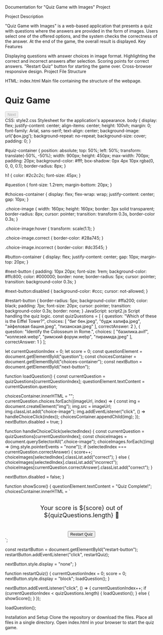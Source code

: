 Documentation for "Quiz Game with Images" Project

Project Description

"Quiz Game with Images" is a web-based application that presents a quiz with questions where the answers are provided in the form of images. Users select one of the offered options, and the system checks the correctness of the answer. At the end of the game, the overall result is displayed.
Key Features

Displaying questions with answer choices in image format.
Highlighting the correct and incorrect answers after selection.
Scoring points for correct answers.
"Restart Quiz" button for starting the game over.
Cross-browser responsive design.
Project File Structure

HTML: index.html
Main file containing the structure of the webpage.
<!DOCTYPE html>
<html lang="en">
<head>
  <meta charset="UTF-8">
  <meta name="viewport" content="width=device-width, initial-scale=1.0">
  <title>Quiz Game with Images</title>
  <link rel="stylesheet" href="style2.css">
</head>
<body>
  <div id="quiz-container">
    <h1>Quiz Game</h1>
    <div id="question-container">
      <p id="question"></p>
      <div id="choices-container"></div>
    </div>
    <div id="button-container">
      <button id="next-button" disabled>Next</button>
      <button id="restart-button" style="display:none;">Restart Quiz</button>
    </div>
    <div id="score-container"></div>
  </div>
  <script src="script2.js"></script>
</body>
</html>
CSS: style2.css
Stylesheet for the application's appearance.
body {
  display: flex;
  justify-content: center;
  align-items: center;
  height: 100vh;
  margin: 0;
  font-family: Arial, sans-serif;
  text-align: center;
  background-image: url('фон.jpg');
  background-repeat: no-repeat;
  background-size: cover;
  padding: 0;
}

#quiz-container {
  position: absolute;
  top: 50%;
  left: 50%;
  transform: translate(-50%, -50%);
  width: 900px;
  height: 450px;
  max-width: 700px;
  padding: 20px;
  background-color: #fff;
  box-shadow: 0px 4px 10px rgba(0, 0, 0, 0.1);
  border-radius: 8px;
}

h1 {
  color: #2c2c2c;
  font-size: 45px;
}

#question {
  font-size: 1.2rem;
  margin-bottom: 20px;
}

#choices-container {
  display: flex;
  flex-wrap: wrap;
  justify-content: center;
  gap: 10px;
}

.choice-image {
  width: 160px;
  height: 160px;
  border: 3px solid transparent;
  border-radius: 8px;
  cursor: pointer;
  transition: transform 0.3s, border-color 0.3s;
}

.choice-image:hover {
  transform: scale(1.1);
}

.choice-image.correct {
  border-color: #28a745;
}

.choice-image.incorrect {
  border-color: #dc3545;
}

#button-container {
  display: flex;
  justify-content: center;
  gap: 10px;
  margin-top: 20px;
}

#next-button {
  padding: 10px 20px;
  font-size: 1rem;
  background-color: #ffc800;
  color: #000000;
  border: none;
  border-radius: 5px;
  cursor: pointer;
  transition: background-color 0.3s;
}

#next-button:disabled {
  background-color: #ccc;
  cursor: not-allowed;
}

#restart-button {
  border-radius: 5px;
  background-color: #ffa200;
  color: black;
  padding: 7px;
  font-size: 20px;
  cursor: pointer;
  transition: background-color 0.3s;
  border: none;
}
JavaScript: script2.js
Script handling the quiz logic.
const quizQuestions = [
    {
      question: "Which of these is the Eiffel Tower?",
      choices: [
        "биг бен.jpeg",
        "будж халифа.jpeg",
        "эйфеловая башня.jpeg",
        "пизанская.jpeg"
      ],
      correctAnswer: 2
    },
    {
      question: "Identify the Colosseum in Rome.",
      choices: [
        "базилика.avif",
        "коллезей.webp",
        "римский форум.webp",
        "пирамида.jpeg"
      ],
      correctAnswer: 1
    }
];

let currentQuestionIndex = 0;
let score = 0;
const questionElement = document.getElementById("question");
const choicesContainer = document.getElementById("choices-container");
const nextButton = document.getElementById("next-button");

function loadQuestion() {
  const currentQuestion = quizQuestions[currentQuestionIndex];
  questionElement.textContent = currentQuestion.question;

  choicesContainer.innerHTML = "";
  currentQuestion.choices.forEach((imageUrl, index) => {
    const img = document.createElement("img");
    img.src = imageUrl;
    img.classList.add("choice-image");
    img.addEventListener("click", () => handleChoiceClick(index));
    choicesContainer.appendChild(img);
  });
  nextButton.disabled = true;
}

function handleChoiceClick(selectedIndex) {
  const currentQuestion = quizQuestions[currentQuestionIndex];
  const choiceImages = document.querySelectorAll(".choice-image");
  choiceImages.forEach((img) => (img.style.pointerEvents = "none"));
  if (selectedIndex === currentQuestion.correctAnswer) {
    score++;
    choiceImages[selectedIndex].classList.add("correct");
  } else {
    choiceImages[selectedIndex].classList.add("incorrect");
    choiceImages[currentQuestion.correctAnswer].classList.add("correct");
  }

  nextButton.disabled = false;
}

function showScore() {
  questionElement.textContent = "Quiz Complete!";
  choicesContainer.innerHTML = `
  <div style="display: flex; flex-direction: column; align-items: center;">
      <p style="font-size: 20px; text-align: center;">Your score is ${score} out of ${quizQuestions.length} 🎉</p>
      <button id="restart-button" style="margin-top: 20px;">Restart Quiz</button>
  </div>`;

  const restartButton = document.getElementById("restart-button");
  restartButton.addEventListener("click", restartQuiz);

  nextButton.style.display = "none";
}

function restartQuiz() {
  currentQuestionIndex = 0;
  score = 0;
  nextButton.style.display = "block";
  loadQuestion();
}

nextButton.addEventListener("click", () => {
  currentQuestionIndex++;
  if (currentQuestionIndex < quizQuestions.length) {
    loadQuestion();
  } else {
    showScore();
  }
});

loadQuestion();

Installation and Setup
Clone the repository or download the files.
Place all files in a single directory.
Open index.html in your browser to start the quiz game.
